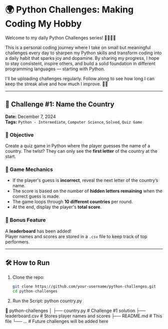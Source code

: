 # 🌍 Python Challenges: Making Coding My Hobby

Welcome to my daily Python Challenges series! 👩🏽‍💻✨

This is a personal coding journey where I take on small but meaningful challenges every day to sharpen my Python skills and transform coding into a daily habit that sparks joy and dopamine. By sharing my progress, I hope to stay consistent, inspire others, and build a solid foundation in different programming languages — starting with Python.

I'll be uploading challenges regularly. Follow along to see how long I can keep the streak alive and how much I improve. 💪🏽

---

## 📍 Challenge #1: Name the Country

**Date:** December 7, 2024  
**Tags:** `Python - Intermediate`, `Computer Science`, `Solved`, `Quiz Game`

### 🎯 Objective
Create a quiz game in Python where the player guesses the name of a country. The twist? They can only see the **first letter** of the country at the start.

### 🧠 Game Mechanics
- If the player's guess is **incorrect**, reveal the next letter of the country’s name.
- The score is based on the number of **hidden letters remaining** when the correct guess is made.
- The game loops through **10 different countries** per round.
- At the end, display the player's **total score**.

### 🌟 Bonus Feature
A **leaderboard** has been added!  
Player names and scores are stored in a `.csv` file to keep track of top performers.

---

## 🛠️ How to Run
1. Clone the repo:
   ```bash
   git clone https://github.com/your-username/python-challenges.git
   cd python-challenges
2. Run the Script:
python country.py

📁 python-challenges
│
├── country.py          # Challenge #1 solution
├── leaderboard.csv              # Stores player names and scores
├── README.md                    # This file
└── ...                          # Future challenges will be added here
